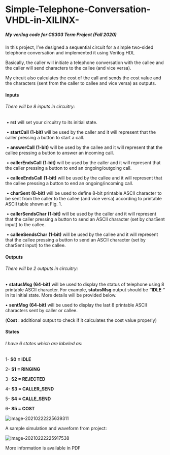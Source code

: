 # Simple-Telephone-Conversation-VHDL-in-XILINX-
##### My verilog code for CS303 Term Project (Fall 2020)



In this project, I’ve designed a sequential circuit for a simple two-sided telephone conversation and implemented it using Verilog HDL



 Basically, the caller will initiate a telephone conversation with the callee and the caller will send characters to the callee (and vice versa). 



My circuit also calculates the cost of the call and sends the cost value and the characters (sent from the caller to callee and vice versa) as outputs.





#### Inputs 

###### There will be 8 inputs in circuitry: 

​	• **rst** will set your circuitry to its initial state. 

​	• **startCall** **(1-bit)** will be used by the caller and it will represent that the caller pressing a button to start a call. 

​	• **answerCall** **(1-bit)** will be used by the callee and it will represent that the callee pressing a button to answer an incoming call. 

​	• **callerEndsCall** **(1-bit)** will be used by the caller and it will represent that the caller pressing a button to end an ongoing/outgoing call. 

​	• **calleeEndsCall** **(1-bit)** will be used by the callee and it will represent that the callee pressing a button to end an ongoing/incoming call. 

​	• **charSent** **(8-bit)** will be used to define 8-bit printable ASCII character to be sent from the caller to the callee (and vice versa) according to printable ASCII table shown at Fig. 1. 

​	• **callerSendsChar** **(1-bit)** will be used by the caller and it will represent that the caller pressing a button to send an ASCII character (set by charSent input) to the callee. 

​	• **calleeSendsChar** **(1-bit)** will be used by the callee and it will represent that the callee pressing a button to send an ASCII character (set by charSent input) to the callee.





#### Outputs 

###### There will be 2 outputs in circuitry: 

• **statusMsg** **(64-bit)** will be used to display the status of telephone using 8 printable ASCII character. For example, **statusMsg** output should be **“IDLE “** in its initial state. More details will be provided below. 

• **sentMsg** **(64-bit)** will be used to display the last 8 printable ASCII characters sent by caller or callee. 

(**Cost** : additional output to check if it calculates the cost value properly)



#### States

###### I have 6 states which are labeled as:

1-   **S0 = IDLE**

2-   **S1 = RINGING**

3-   **S2 = REJECTED**

4-   **S3 = CALLER_SEND**

5-   **S4 = CALLE_SEND**

6-   **S5 = COST**

![image-20210222225639311](C:\Users\alper\AppData\Roaming\Typora\typora-user-images\image-20210222225639311.png)





A sample simulation and waveform from project:

![image-20210222225917538](C:\Users\alper\AppData\Roaming\Typora\typora-user-images\image-20210222225917538.png)





More information is available in PDF